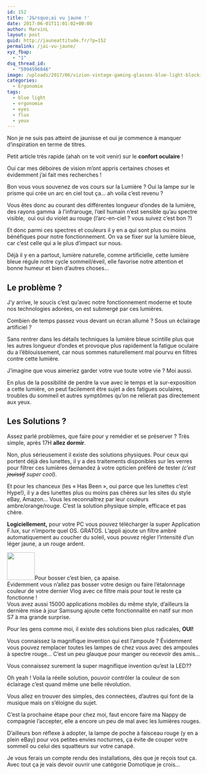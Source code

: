 ```yaml
---
id: 152
title: 'J&rsquo;ai vu jaune !'
date: 2017-06-01T11:01:02+00:00
author: MarvinL
layout: post
guid: http://jauneattitude.fr/?p=152
permalink: /jai-vu-jaune/
xyz_fbap:
  - "1"
dsq_thread_id:
  - "5994596846"
image: /uploads/2017/06/vizion-vintage-gaming-glasses-blue-light-blocking-anti-fatigue-eyewear-7_grande.jpg
categories:
  - Ergonomie
tags:
  - blue light
  - ergonomie
  - eyes
  - flux
  - yeux
---
```

Non je ne suis pas atteint de jaunisse et oui je commence à manquer d&rsquo;inspiration en terme de titres.

Petit article très rapide (ahah on te voit venir) sur le **confort oculaire** !

Oui car mes déboires de vision m&rsquo;ont appris certaines choses et évidemment j&rsquo;ai fait mes recherches !

Bon vous vous souvenez de vos cours sur la Lumière ? Oui la lampe sur le prisme qui crée un arc en ciel tout ça… ah voila c&rsquo;est revenu ?

Vous êtes donc au courant des différentes longueur d&rsquo;ondes de la lumière, des rayons gamma  à l&rsquo;infrarouge, l&rsquo;œil humain n&rsquo;est sensible qu&rsquo;au spectre visible,  oui oui du violet au rouge (l&rsquo;arc-en-ciel ? vous suivez c&rsquo;est bon ?)

Et donc parmi ces spectres et couleurs il y en a qui sont plus ou moins bénéfiques pour notre fonctionnement. On va se fixer sur la lumière bleue, car c&rsquo;est celle qui a le plus d&rsquo;impact sur nous.

Déjà il y en a partout, lumière naturelle, comme artificielle, cette lumière bleue régule notre cycle sommeil/éveil, elle favorise notre attention et bonne humeur et bien d&rsquo;autres choses…

## Le problème ?

J&rsquo;y arrive, le soucis c&rsquo;est qu&rsquo;avec notre fonctionnement moderne et toute nos technologies adorées, on est submergé par ces lumières.

Combien de temps passez vous devant un écran allumé ? Sous un éclairage artificiel ?

Sans rentrer dans les détails techniques la lumière bleue scintille plus que les autres longueur d&rsquo;ondes et provoque plus rapidement la fatigue oculaire du a l&rsquo;éblouissement, car nous sommes naturellement mal pourvu en filtres contre cette lumière.

J&rsquo;imagine que vous aimeriez garder votre vue toute votre vie ? Moi aussi.

En plus de la possibilité de perdre la vue avec le temps et la sur-exposition a cette lumière, on peut facilement être sujet a des fatigues oculaires, troubles du sommeil et autres symptômes qu&rsquo;on ne relierait pas directement aux yeux.

## Les Solutions ?

Assez parlé problèmes, que faire pour y remédier et se préserver ? Très simple, après 17H **allez dormir**.

Non, plus sérieusement il existe des solutions physiques. Pour ceux qui portent déjà des lunettes, il y a des traitements disponibles sur les verres pour filtrer ces lumières demandez à votre opticien préféré de tester _(c&rsquo;est <del>jouissif</del> super cool)._

Et pour les chanceux (les « Has Been », oui parce que les lunettes c&rsquo;est Hype!), il y a des lunettes plus ou moins pas chères sur les sites du style eBay, Amazon… Vous les reconnaîtrez par leur couleurs ambre/orange/rouge. C&rsquo;est la solution physique simple, efficace et pas chère.

**Logiciellement,** pour votre PC vous pouvez télécharger la super Application F.lux, sur n&rsquo;importe quel OS. GRATOS. L&rsquo;appli ajoute un filtre ambré automatiquement au coucher du soleil, vous pouvez régler l&rsquo;intensité d&rsquo;un léger jaune, a un rouge ardent.

<p style="text-align: left;">
  <a href="https://justgetflux.com/"><img class="aligncenter" src="https://justgetflux.com/flux-icon-sm.png" width="72" height="72" /></a>Pour bosser c&rsquo;est bien, ça apaise.<br /> Évidemment vous n&rsquo;allez pas bosser votre design ou faire l&rsquo;étalonnage couleur de votre dernier Vlog avec ce filtre mais pour tout le reste ça fonctionne !<br /> Vous avez aussi 15000 applications mobiles du même style, d&rsquo;ailleurs la dernière mise à jour Samsung ajoute cette fonctionnalité en natif sur mon S7 à ma grande surprise.
</p>

Pour les gens comme moi, il existe des solutions bien plus radicales, **OUI!**
  
Vous connaissez la magnifique invention qui est l&rsquo;ampoule ? Évidemment vous pouvez remplacer toutes les lampes de chez vous avec des ampoules à spectre rouge… C&rsquo;est un peu glauque pour manger ou recevoir des amis…
  
Vous connaissez surement la super magnifique invention qu&rsquo;est la LED??
  
Oh yeah ! Voila la réelle solution, pouvoir contrôler la couleur de son éclairage c&rsquo;est quand même une belle révolution.
  
Vous allez en trouver des simples, des connectées, d&rsquo;autres qui font de la musique mais on s&rsquo;éloigne du sujet.

C&rsquo;est la prochaine étape pour chez moi, faut encore faire ma Nappy de compagnie l&rsquo;accepter, elle a encore un peu de mal avec les lumières rouges.

D&rsquo;ailleurs bon réflexe à adopter, la lampe de poche à faisceau rouge (y en a plein eBay) pour vos petites envies nocturnes, ça évite de couper votre sommeil ou celui des squatteurs sur votre canapé.

Je vous ferais un compte rendu des installations, dès que je reçois tout ça. Avec tout ça je vais devoir ouvrir une catégorie Domotique je crois…

&nbsp;